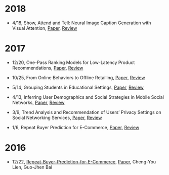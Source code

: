# 2018
* 4/18, Show, Attend and Tell: Neural Image Caption Generation with Visual Attention, [Paper](https://arxiv.org/pdf/1502.03044.pdf), [Review](https://drive.google.com/file/d/1_-ARQeVtj1TUAuEfa0KbQrXT_M5T9SYY/view?usp=sharing)

# 2017
* 12/20, One-Pass Ranking Models for Low-Latency Product Recommendations, [Paper](https://drive.google.com/file/d/1yhHvnjF6YUEBsErcTbcxWFK2X0md2A4W/view?usp=sharing), [Review](https://drive.google.com/file/d/1Eqc996O6gm4zUN2z6JTNFBoHJ5YiI2zK/view?usp=sharing)

* 10/25, From Online Behaviors to Offline Retailing, [Paper](https://drive.google.com/file/d/0BzlQkyEXx-FHTGxQRDdNZWF1cTg/view?usp=sharing), [Review](https://drive.google.com/file/d/0BzlQkyEXx-FHNFhpSzk2dURDT1E/view?usp=sharing)

* 5/14, Grouping Students in Educational Settings, [Paper](http://dl.acm.org/citation.cfm?id=2623748), [Review](https://drive.google.com/file/d/0BzlQkyEXx-FHVkZWS28ycGVQWk0/view?usp=sharing)

* 4/13, Inferring User Demographics and Social Strategies in Mobile Social Networks, [Paper](https://www3.nd.edu/~ydong1/papers/KDD14-Dong-et-al-WhoAmI-demographic-prediction.pdf), [Review](https://drive.google.com/file/d/0BzlQkyEXx-FHSTNxM0FYUjFGZTQ/view?usp=sharing)

* 3/9, Trend Analysis and Recommendation of Users’ Privacy Settings on Social Networking Services,  [Paper](http://dl.acm.org/citation.cfm?id=2050728.2050759), [Review](https://drive.google.com/file/d/0BzlQkyEXx-FHeVJkT0llYjhUR1E/view?usp=sharing)

* 1/6, Repeat Buyer Prediction for E-Commerce, [Paper](http://www.kdd.org/kdd2016/papers/files/adf0361-yinA.pdf), [Review](https://drive.google.com/file/d/0BzlQkyEXx-FHN1alc4U2JpcEE/view?usp=sharing)

# 2016
* 12/22, [Repeat-Buyer-Prediction-for-E-Commerce](https://docs.google.com/presentation/d/1nyzXynHATGYtpRJbwje_6c2FKi5chmgYJybs2XeXbL0/edit?usp=sharing), [Paper](http://www.kdd.org/kdd2016/papers/files/adf0160-liuA.pdf), Cheng-You Lien, Guo-Jhen Bai